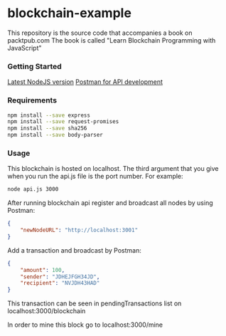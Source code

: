 # blockchain-example
This repository is the source code that accompanies a book on packtpub.com
The book is called "Learn Blockchain Programming with JavaScript"
### Getting Started
[Latest NodeJS version](https://nodejs.org/en/download/)
[Postman for API development](https://www.postman.com/)
### Requirements
```bash
npm install --save express
npm install --save request-promises
npm install --save sha256
npm install --save body-parser
```
### Usage
This blockchain is hosted on localhost. The third argument that you give when you run the api.js file is the port number. For example:
```bash
node api.js 3000
```
After running blockchain api register and broadcast all nodes by using Postman:
```json
{
    "newNodeURL": "http://localhost:3001"
}
```
Add a transaction and broadcast by Postman:
```json
{
    "amount": 100,
    "sender": "JDHEJFGH34JD",
    "recipient": "NVJDH43HAD"
}
```

This transaction can be seen in pendingTransactions list on localhost:3000/blockchain

In order to mine this block go to localhost:3000/mine
